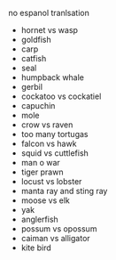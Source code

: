 no espanol tranlsation
- hornet vs wasp
- goldfish
- carp
- catfish
- seal
- humpback whale
- gerbil
- cockatoo vs cockatiel
- capuchin
- mole
- crow vs raven
- too many tortugas
- falcon vs hawk
- squid vs cuttlefish
- man o war
- tiger prawn
- locust vs lobster
- manta ray and sting ray
- moose vs elk
- yak
- anglerfish
- possum vs opossum
- caiman vs alligator
- kite bird
